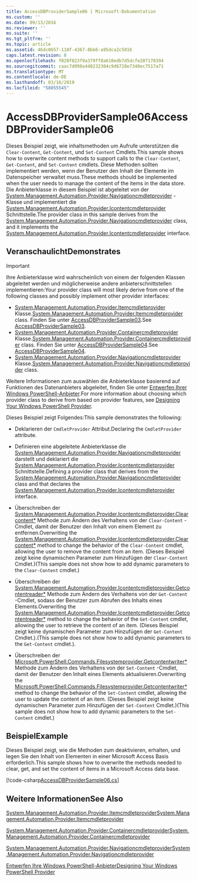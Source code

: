 ```yaml
---
title: AccessDBProviderSample06 | Microsoft-Dokumentation
ms.custom: ''
ms.date: 09/13/2016
ms.reviewer: ''
ms.suite: ''
ms.tgt_pltfrm: ''
ms.topic: article
ms.assetid: 46dc0657-110f-4367-8bb6-a95dca2c5016
caps.latest.revision: 8
ms.openlocfilehash: f020f023f9a379ff8a610edb7d5dcfe207170394
ms.sourcegitcommit: caac7d098a448232304c9d6728e7340ec7517a71
ms.translationtype: MT
ms.contentlocale: de-DE
ms.lasthandoff: 03/16/2019
ms.locfileid: "58055545"
---
```

# <a name="accessdbprovidersample06"></a><span data-ttu-id="755af-102">AccessDBProviderSample06</span><span class="sxs-lookup"><span data-stu-id="755af-102">AccessDBProviderSample06</span></span>

<span data-ttu-id="755af-103">Dieses Beispiel zeigt, wie inhaltsmethoden um Aufrufe unterstützen die `Clear-Content`, `Get-Content`, und `Set-Content` Cmdlets.</span><span class="sxs-lookup"><span data-stu-id="755af-103">This sample shows how to overwrite content methods to support calls to the `Clear-Content`, `Get-Content`, and `Set-Content` cmdlets.</span></span> <span data-ttu-id="755af-104">Diese Methoden sollten implementiert werden, wenn der Benutzer den Inhalt der Elemente im Datenspeicher verwaltet muss.</span><span class="sxs-lookup"><span data-stu-id="755af-104">These methods should be implemented when the user needs to manage the content of the items in the data store.</span></span> <span data-ttu-id="755af-105">Die Anbieterklasse in diesem Beispiel ist abgeleitet von der [System.Management.Automation.Provider.Navigationcmdletprovider](/dotnet/api/System.Management.Automation.Provider.NavigationCmdletProvider) -Klasse und implementiert die [ System.Management.Automation.Provider.Icontentcmdletprovider](/dotnet/api/System.Management.Automation.Provider.IContentCmdletProvider) Schnittstelle.</span><span class="sxs-lookup"><span data-stu-id="755af-105">The provider class in this sample derives from the [System.Management.Automation.Provider.Navigationcmdletprovider](/dotnet/api/System.Management.Automation.Provider.NavigationCmdletProvider) class, and it implements the [System.Management.Automation.Provider.Icontentcmdletprovider](/dotnet/api/System.Management.Automation.Provider.IContentCmdletProvider) interface.</span></span>

## <a name="demonstrates"></a><span data-ttu-id="755af-106">Veranschaulicht</span><span class="sxs-lookup"><span data-stu-id="755af-106">Demonstrates</span></span>

> [!IMPORTANT]
> <span data-ttu-id="755af-107">Ihre Anbieterklasse wird wahrscheinlich von einem der folgenden Klassen abgeleitet werden und möglicherweise andere anbieterschnittstellen implementieren:</span><span class="sxs-lookup"><span data-stu-id="755af-107">Your provider class will most likely derive from one of the following classes and possibly implement other provider interfaces:</span></span>
>
> -   <span data-ttu-id="755af-108">[System.Management.Automation.Provider.Itemcmdletprovider](/dotnet/api/System.Management.Automation.Provider.ItemCmdletProvider) Klasse.</span><span class="sxs-lookup"><span data-stu-id="755af-108">[System.Management.Automation.Provider.Itemcmdletprovider](/dotnet/api/System.Management.Automation.Provider.ItemCmdletProvider) class.</span></span> <span data-ttu-id="755af-109">Finden Sie unter [AccessDBProviderSample03](./accessdbprovidersample03.md).</span><span class="sxs-lookup"><span data-stu-id="755af-109">See [AccessDBProviderSample03](./accessdbprovidersample03.md).</span></span>
> -   <span data-ttu-id="755af-110">[System.Management.Automation.Provider.Containercmdletprovider](/dotnet/api/System.Management.Automation.Provider.ContainerCmdletProvider) Klasse.</span><span class="sxs-lookup"><span data-stu-id="755af-110">[System.Management.Automation.Provider.Containercmdletprovider](/dotnet/api/System.Management.Automation.Provider.ContainerCmdletProvider) class.</span></span> <span data-ttu-id="755af-111">Finden Sie unter [AccessDBProviderSample04](./accessdbprovidersample04.md).</span><span class="sxs-lookup"><span data-stu-id="755af-111">See [AccessDBProviderSample04](./accessdbprovidersample04.md).</span></span>
> -   <span data-ttu-id="755af-112">[System.Management.Automation.Provider.Navigationcmdletprovider](/dotnet/api/System.Management.Automation.Provider.NavigationCmdletProvider) Klasse.</span><span class="sxs-lookup"><span data-stu-id="755af-112">[System.Management.Automation.Provider.Navigationcmdletprovider](/dotnet/api/System.Management.Automation.Provider.NavigationCmdletProvider) class.</span></span>
>
> <span data-ttu-id="755af-113">Weitere Informationen zum auswählen die Anbieterklasse basierend auf Funktionen des Datenanbieters abgeleitet, finden Sie unter [Entwerfen Ihrer Windows PowerShell-Anbieter](./provider-types.md).</span><span class="sxs-lookup"><span data-stu-id="755af-113">For more information about choosing which provider class to derive from based on provider features, see [Designing Your Windows PowerShell Provider](./provider-types.md).</span></span>

<span data-ttu-id="755af-114">Dieses Beispiel zeigt Folgendes:</span><span class="sxs-lookup"><span data-stu-id="755af-114">This sample demonstrates the following:</span></span>

- <span data-ttu-id="755af-115">Deklarieren der `CmdletProvider` Attribut.</span><span class="sxs-lookup"><span data-stu-id="755af-115">Declaring the `CmdletProvider` attribute.</span></span>

- <span data-ttu-id="755af-116">Definieren eine abgeleitete Anbieterklasse die [System.Management.Automation.Provider.Navigationcmdletprovider](/dotnet/api/System.Management.Automation.Provider.NavigationCmdletProvider) darstellt und deklariert die [ System.Management.Automation.Provider.Icontentcmdletprovider](/dotnet/api/System.Management.Automation.Provider.IContentCmdletProvider) Schnittstelle.</span><span class="sxs-lookup"><span data-stu-id="755af-116">Defining a provider class that derives from the [System.Management.Automation.Provider.Navigationcmdletprovider](/dotnet/api/System.Management.Automation.Provider.NavigationCmdletProvider) class and that declares the [System.Management.Automation.Provider.Icontentcmdletprovider](/dotnet/api/System.Management.Automation.Provider.IContentCmdletProvider) interface.</span></span>

- <span data-ttu-id="755af-117">Überschreiben der [System.Management.Automation.Provider.Icontentcmdletprovider.Clearcontent\*](/dotnet/api/System.Management.Automation.Provider.IContentCmdletProvider.ClearContent) Methode zum Ändern des Verhaltens von der `Clear-Content` -Cmdlet, damit der Benutzer den Inhalt von einem Element zu entfernen.</span><span class="sxs-lookup"><span data-stu-id="755af-117">Overwriting the [System.Management.Automation.Provider.Icontentcmdletprovider.Clearcontent\*](/dotnet/api/System.Management.Automation.Provider.IContentCmdletProvider.ClearContent) method to change the behavior of the `Clear-Content` cmdlet, allowing the user to remove the content from an item.</span></span> <span data-ttu-id="755af-118">(Dieses Beispiel zeigt keine dynamischen Parameter zum Hinzufügen der `Clear-Content` Cmdlet.)</span><span class="sxs-lookup"><span data-stu-id="755af-118">(This sample does not show how to add dynamic parameters to the `Clear-Content` cmdlet.)</span></span>

- <span data-ttu-id="755af-119">Überschreiben der [System.Management.Automation.Provider.Icontentcmdletprovider.Getcontentreader\*](/dotnet/api/System.Management.Automation.Provider.IContentCmdletProvider.GetContentReader) Methode zum Ändern des Verhaltens von der `Get-Content` -Cmdlet, sodass der Benutzer zum Abrufen des Inhalts eines Elements.</span><span class="sxs-lookup"><span data-stu-id="755af-119">Overwriting the [System.Management.Automation.Provider.Icontentcmdletprovider.Getcontentreader\*](/dotnet/api/System.Management.Automation.Provider.IContentCmdletProvider.GetContentReader) method to change the behavior of the `Get-Content` cmdlet, allowing the user to retrieve the content of an item.</span></span> <span data-ttu-id="755af-120">(Dieses Beispiel zeigt keine dynamischen Parameter zum Hinzufügen der `Get-Content` Cmdlet.).</span><span class="sxs-lookup"><span data-stu-id="755af-120">(This sample does not show how to add dynamic parameters to the `Get-Content` cmdlet.).</span></span>

- <span data-ttu-id="755af-121">Überschreiben der [Microsoft.PowerShell.Commands.Filesystemprovider.Getcontentwriter\*](/dotnet/api/Microsoft.PowerShell.Commands.FileSystemProvider.GetContentWriter) Methode zum Ändern des Verhaltens von der `Set-Content` -Cmdlet, damit der Benutzer den Inhalt eines Elements aktualisieren.</span><span class="sxs-lookup"><span data-stu-id="755af-121">Overwriting the [Microsoft.PowerShell.Commands.Filesystemprovider.Getcontentwriter\*](/dotnet/api/Microsoft.PowerShell.Commands.FileSystemProvider.GetContentWriter) method to change the behavior of the `Set-Content` cmdlet, allowing the user to update the content of an item.</span></span> <span data-ttu-id="755af-122">(Dieses Beispiel zeigt keine dynamischen Parameter zum Hinzufügen der `Set-Content` Cmdlet.)</span><span class="sxs-lookup"><span data-stu-id="755af-122">(This sample does not show how to add dynamic parameters to the `Set-Content` cmdlet.)</span></span>

## <a name="example"></a><span data-ttu-id="755af-123">Beispiel</span><span class="sxs-lookup"><span data-stu-id="755af-123">Example</span></span>

<span data-ttu-id="755af-124">Dieses Beispiel zeigt, wie die Methoden zum deaktivieren, erhalten, und legen Sie den Inhalt von Elementen in einer Microsoft Access Basis erforderlich.</span><span class="sxs-lookup"><span data-stu-id="755af-124">This sample shows how to overwrite the methods needed to clear, get, and set the content of items in a Microsoft Access data base.</span></span>

[!code-csharp[AccessDBProviderSample06.cs](../../powershell-sdk-samples/SDK-2.0/csharp/AccessDBProviderSample06/AccessDBProviderSample06.cs#L11-L2399 "AccessDBProviderSample06.cs")]

## <a name="see-also"></a><span data-ttu-id="755af-125">Weitere Informationen</span><span class="sxs-lookup"><span data-stu-id="755af-125">See Also</span></span>

[<span data-ttu-id="755af-126">System.Management.Automation.Provider.Itemcmdletprovider</span><span class="sxs-lookup"><span data-stu-id="755af-126">System.Management.Automation.Provider.Itemcmdletprovider</span></span>](/dotnet/api/System.Management.Automation.Provider.ItemCmdletProvider)

[<span data-ttu-id="755af-127">System.Management.Automation.Provider.Containercmdletprovider</span><span class="sxs-lookup"><span data-stu-id="755af-127">System.Management.Automation.Provider.Containercmdletprovider</span></span>](/dotnet/api/System.Management.Automation.Provider.ContainerCmdletProvider)

[<span data-ttu-id="755af-128">System.Management.Automation.Provider.Navigationcmdletprovider</span><span class="sxs-lookup"><span data-stu-id="755af-128">System.Management.Automation.Provider.Navigationcmdletprovider</span></span>](/dotnet/api/System.Management.Automation.Provider.NavigationCmdletProvider)

[<span data-ttu-id="755af-129">Entwerfen Ihre Windows PowerShell-Anbieter</span><span class="sxs-lookup"><span data-stu-id="755af-129">Designing Your Windows PowerShell Provider</span></span>](./provider-types.md)